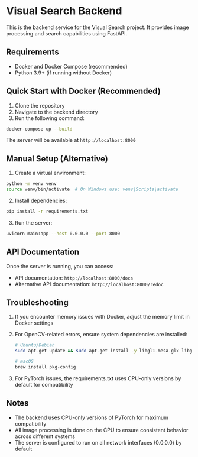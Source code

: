 # Visual Search Backend

This is the backend service for the Visual Search project. It provides image processing and search capabilities using FastAPI.

## Requirements

- Docker and Docker Compose (recommended)
- Python 3.9+ (if running without Docker)

## Quick Start with Docker (Recommended)

1. Clone the repository
2. Navigate to the backend directory
3. Run the following command:

```bash
docker-compose up --build
```

The server will be available at `http://localhost:8000`

## Manual Setup (Alternative)

1. Create a virtual environment:

```bash
python -m venv venv
source venv/bin/activate  # On Windows use: venv\Scripts\activate
```

2. Install dependencies:

```bash
pip install -r requirements.txt
```

3. Run the server:

```bash
uvicorn main:app --host 0.0.0.0 --port 8000
```

## API Documentation

Once the server is running, you can access:

- API documentation: `http://localhost:8000/docs`
- Alternative API documentation: `http://localhost:8000/redoc`

## Troubleshooting

1. If you encounter memory issues with Docker, adjust the memory limit in Docker settings
2. For OpenCV-related errors, ensure system dependencies are installed:

   ```bash
   # Ubuntu/Debian
   sudo apt-get update && sudo apt-get install -y libgl1-mesa-glx libglib2.0-0

   # macOS
   brew install pkg-config
   ```

3. For PyTorch issues, the requirements.txt uses CPU-only versions by default for compatibility

## Notes

- The backend uses CPU-only versions of PyTorch for maximum compatibility
- All image processing is done on the CPU to ensure consistent behavior across different systems
- The server is configured to run on all network interfaces (0.0.0.0) by default
